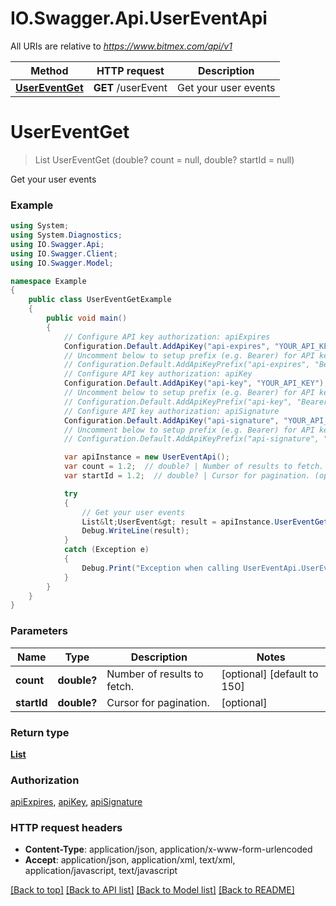 # IO.Swagger.Api.UserEventApi

All URIs are relative to *https://www.bitmex.com/api/v1*

Method | HTTP request | Description
------------- | ------------- | -------------
[**UserEventGet**](UserEventApi.md#usereventget) | **GET** /userEvent | Get your user events


<a name="usereventget"></a>
# **UserEventGet**
> List<UserEvent> UserEventGet (double? count = null, double? startId = null)

Get your user events

### Example
```csharp
using System;
using System.Diagnostics;
using IO.Swagger.Api;
using IO.Swagger.Client;
using IO.Swagger.Model;

namespace Example
{
    public class UserEventGetExample
    {
        public void main()
        {
            // Configure API key authorization: apiExpires
            Configuration.Default.AddApiKey("api-expires", "YOUR_API_KEY");
            // Uncomment below to setup prefix (e.g. Bearer) for API key, if needed
            // Configuration.Default.AddApiKeyPrefix("api-expires", "Bearer");
            // Configure API key authorization: apiKey
            Configuration.Default.AddApiKey("api-key", "YOUR_API_KEY");
            // Uncomment below to setup prefix (e.g. Bearer) for API key, if needed
            // Configuration.Default.AddApiKeyPrefix("api-key", "Bearer");
            // Configure API key authorization: apiSignature
            Configuration.Default.AddApiKey("api-signature", "YOUR_API_KEY");
            // Uncomment below to setup prefix (e.g. Bearer) for API key, if needed
            // Configuration.Default.AddApiKeyPrefix("api-signature", "Bearer");

            var apiInstance = new UserEventApi();
            var count = 1.2;  // double? | Number of results to fetch. (optional)  (default to 150)
            var startId = 1.2;  // double? | Cursor for pagination. (optional) 

            try
            {
                // Get your user events
                List&lt;UserEvent&gt; result = apiInstance.UserEventGet(count, startId);
                Debug.WriteLine(result);
            }
            catch (Exception e)
            {
                Debug.Print("Exception when calling UserEventApi.UserEventGet: " + e.Message );
            }
        }
    }
}
```

### Parameters

Name | Type | Description  | Notes
------------- | ------------- | ------------- | -------------
 **count** | **double?**| Number of results to fetch. | [optional] [default to 150]
 **startId** | **double?**| Cursor for pagination. | [optional] 

### Return type

[**List<UserEvent>**](UserEvent.md)

### Authorization

[apiExpires](../README.md#apiExpires), [apiKey](../README.md#apiKey), [apiSignature](../README.md#apiSignature)

### HTTP request headers

 - **Content-Type**: application/json, application/x-www-form-urlencoded
 - **Accept**: application/json, application/xml, text/xml, application/javascript, text/javascript

[[Back to top]](#) [[Back to API list]](../README.md#documentation-for-api-endpoints) [[Back to Model list]](../README.md#documentation-for-models) [[Back to README]](../README.md)

